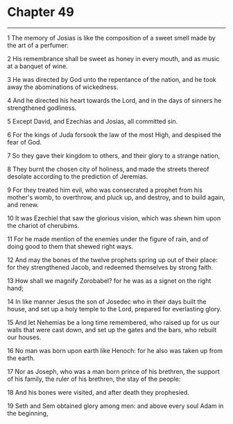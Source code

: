 # Chapter 49

***

1 The memory of Josias is like the composition of a sweet smell made by the art of a perfumer:

2 His remembrance shall be sweet as honey in every mouth, and as music at a banquet of wine.

3 He was directed by God unto the repentance of the nation, and he took away the abominations of wickedness.

4 And he directed his heart towards the Lord, and in the days of sinners he strengthened godliness.

5 Except David, and Ezechias and Josias, all committed sin.

6 For the kings of Juda forsook the law of the most High, and despised the fear of God.

7 So they gave their kingdom to others, and their glory to a strange nation,

8 They burnt the chosen city of holiness, and made the streets thereof desolate according to the prediction of Jeremias.

9 For they treated him evil, who was consecrated a prophet from his mother's womb, to overthrow, and pluck up, and destroy, and to build again, and renew.

10 It was Ezechiel that saw the glorious vision, which was shewn him upon the chariot of cherubims.

11 For he made mention of the enemies under the figure of rain, and of doing good to them that shewed right ways.

12 And may the bones of the twelve prophets spring up out of their place: for they strengthened Jacob, and redeemed themselves by strong faith.

13 How shall we magnify Zorobabel? for he was as a signet on the right hand;

14 In like manner Jesus the son of Josedec who in their days built the house, and set up a holy temple to the Lord, prepared for everlasting glory.

15 And let Nehemias be a long time remembered, who raised up for us our walls that were cast down, and set up the gates and the bars, who rebuilt our houses.

16 No man was born upon earth like Henoch: for he also was taken up from the earth.

17 Nor as Joseph, who was a man born prince of his brethren, the support of his family, the ruler of his brethren, the stay of the people:

18 And his bones were visited, and after death they prophesied.

19 Seth and Sem obtained glory among men: and above every soul Adam in the beginning,

